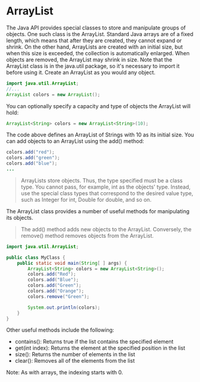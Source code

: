 # ArrayList

The Java API provides special classes to store and manipulate groups of objects.
One such class is the ArrayList. Standard Java arrays are of a fixed length, which means that after they are created, they cannot expand or shrink.
On the other hand, ArrayLists are created with an initial size, but when this size is exceeded, the collection is automatically enlarged.
When objects are removed, the ArrayList may shrink in size. Note that the ArrayList class is in the java.util package, so it's necessary to import it before using it.
Create an ArrayList as you would any object.

```java
import java.util.ArrayList;
//...
ArrayList colors = new ArrayList();
```

You can optionally specify a capacity and type of objects the ArrayList will hold:

```java
ArrayList<String> colors = new ArrayList<String>(10);
```

The code above defines an ArrayList of Strings with 10 as its initial size. You can add objects to an ArrayList using the add() method:

```java
colors.add("red");
colors.add("green");
colors.add("blue");
...
```

> ArrayLists store objects. Thus, the type specified must be a class type. You cannot pass, for example, int as the objects' type. Instead, use the special class types that correspond to the desired value type, such as Integer for int, Double for double, and so on.

The ArrayList class provides a number of useful methods for manipulating its objects.

> The add() method adds new objects to the ArrayList. Conversely, the remove() method removes objects from the ArrayList.

```java
import java.util.ArrayList;

public class MyClass {
    public static void main(String[ ] args) {
        ArrayList<String> colors = new ArrayList<String>();
        colors.add("Red");
        colors.add("Blue");
        colors.add("Green");
        colors.add("Orange");
        colors.remove("Green");

        System.out.println(colors);
    }
}
```

Other useful methods include the following:

- contains(): Returns true if the list contains the specified element
- get(int index): Returns the element at the specified position in the list
- size(): Returns the number of elements in the list
- clear(): Removes all of the elements from the list

Note: As with arrays, the indexing starts with 0.
